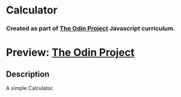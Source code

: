 # Calculator

### Created as part of [The Odin Project](https://www.theodinproject.com) Javascript curriculum.

# Preview: [The Odin Project](https://www.theodinproject.com)

## Description

A simple Calculator. 
